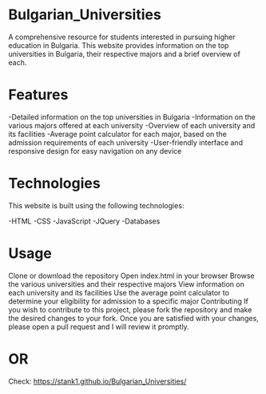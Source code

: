 # Bulgarian_Universities

A comprehensive resource for students interested in pursuing higher education in Bulgaria. This website provides information on the top universities in Bulgaria, their respective majors and a brief overview of each.

# Features
-Detailed information on the top universities in Bulgaria
-Information on the various majors offered at each university
-Overview of each university and its facilities
-Average point calculator for each major, based on the admission requirements of each university
-User-friendly interface and responsive design for easy navigation on any device
# Technologies
This website is built using the following technologies:

-HTML
-CSS
-JavaScript
-JQuery
-Databases
# Usage
Clone or download the repository
Open index.html in your browser
Browse the various universities and their respective majors
View information on each university and its facilities
Use the average point calculator to determine your eligibility for admission to a specific major
Contributing
If you wish to contribute to this project, please fork the repository and make the desired changes to your fork. Once you are satisfied with your changes, please open a pull request and I will review it promptly.
# OR 
Check: https://stank1.github.io/Bulgarian_Universities/